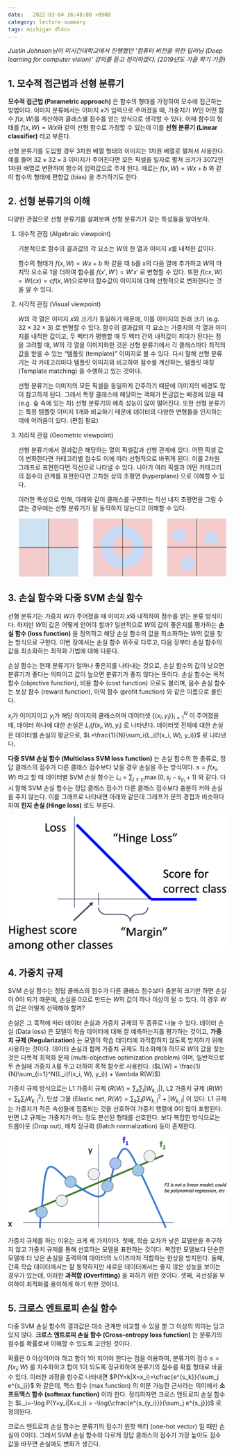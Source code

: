 ```yaml
---
date:   2022-03-04 16:48:00 +0900
category: lecture-summary
tags: michigan dl4cv
---
```


*Justin Johnson님이 미시간대학교에서 진행했던 ‘컴퓨터 비전을 위한 딥러닝 (Deep learning for computer vision)’ 강의를 듣고 정리하겠다. (2019년도 가을 학기 기준)*

## 1. 모수적 접근법과 선형 분류기

**모수적 접근법 (Parametric approach)** 은 함수의 형태를 가정하여 모수에 접근하는 방법이다. 이미지 분류에서는 이미지 $x$가 입력으로 주어졌을 때, 가중치가 $W$인 어떤 함수 $f(x, W)$를 계산하여 클래스별 점수를 얻는 방식으로 생각할 수 있다. 이때 함수의 형태를 $f(x, W) = Wx$와 같이 선형 함수로 가정할 수 있는데 이를 **선형 분류기 (Linear classifier)** 라고 부른다.

선형 분류기를 도입할 경우 3차원 배열 형태의 이미지는 1차원 배열로 펼쳐서 사용한다. 예를 들어 $32 \times 32 \times 3$ 이미지가 주어진다면 모든 픽셀을 일자로 펼쳐 크기가 $3072$인 1차원 배열로 변환하여 함수의 입력값으로 주게 된다. 때로는 $f(x, W) = Wx + b$ 와 같이 함수의 형태에 편향값 (bias) 을 추가하기도 한다.

## 2. 선형 분류기의 이해

다양한 관점으로 선형 분류기를 살펴보며 선형 분류기가 갖는 특성들을 알아보자.

1. 대수적 관점 (Algebraic viewpoint)
    
    기본적으로 함수의 결과값의 각 요소는 $W$의 한 열과 이미지 $x$를 내적한 값이다.
    
    함수의 형태가 $f(x, W) = Wx + b$ 와 같을 때 b를 x의 다음 열에 추가하고 $W$의 마지막 요소로 1을 더하여 함수를 $f(x', W') = W'x'$ 로 변형할 수 있다. 또한 $f(cx, W) = W(cx) = cf(x, W)$으로부터 함수값이 이미지에 대해 선형적으로 변화한다는 것을 알 수 있다.
    
2. 시각적 관점 (Visual viewpoint)
    
    $W$의 각 열은 이미지 $x$와 크기가 동일하기 때문에, 이를 이미지의 원래 크기 (e.g. $32 \times 32 \times 3$) 로 변형할 수 있다. 함수의 결과값의 각 요소는 가중치의 각 열과 이미지를 내적한 값이고, 두 벡터가 평행할 때 두 벡터 간의 내적값이 최대가 된다는 점을 고려할 때, $W$의 각 열을 이미지화한 것은 선형 분류기에서 각 클래스마다 최적의 값을 받을 수 있는 “템플릿 (template)” 이미지로 볼 수 있다. 다시 말해 선형 분류기는 각 카테고리마다 템플릿 이미지와 비교하여 점수를 계산하는, 템플릿 매칭 (Template matching) 을 수행하고 있는 것이다.
    
    선형 분류기는 이미지의 모든 픽셀을 동일하게 간주하기 때문에 이미지의 배경도 많이 참고하게 된다. 그래서 특정 클래스에 해당하는 객체가 뜬금없는 배경에 있을 때 (e.g. 숲 속에 있는 차) 선형 분류기의 예측 성능이 많이 떨어진다. 또한 선형 분류기는 특정 템플릿 이미지 1개와 비교하기 때문에 데이터의 다양한 변형들을 인지하는 데에 어려움이 있다. (편집 필요)
    
3. 지리적 관점 (Geometric viewpoint)
    
    선형 분류기에서 결과값은 해당하는 열의 픽셀값과 선형 관계에 있다. 어떤 픽셀 값이 변화한다면 카테고리별 점수도 이에 따라 선형적으로 바뀌게 된다. 이를 2차원 그래프로 표현한다면 직선으로 나타낼 수 있다. 나아가 여러 픽셀과 어떤 카테고리의 점수의 관계를 표현한다면 고차원 상의 초평면 (hyperplane) 으로 이해할 수 있다.
    
    이러한 특성으로 인해, 아래와 같이 클래스를 구분하는 직선 내지 초평면을 그릴 수 없는 경우에는 선형 분류기가 잘 동작하지 않는다고 이해할 수 있다.
    
    ![선형 분류기의 한계](/assets/images/2022-03-04-lecture-3-linear-classifier/resource-1.png)
    

## 3. 손실 함수와 다중 SVM 손실 함수

선형 분류기는 가중치 $W$가 주어졌을 때 이미지 $x$와 내적하여 점수를 얻는 분류 방식이다. 하지만 $W$의 값은 어떻게 얻어야 할까? 일반적으로 $W$의 값이 좋은지를 평가하는 **손실 함수 (loss function)** 을 정의하고 해당 손실 함수의 값을 최소화하는 $W$의 값을 찾는 방식으로 구한다. 이번 장에서는 손실 함수 위주로 다루고, 다음 장부터 손실 함수의 값을 최소화하는 최적화 기법에 대해 다룬다.

손실 함수는 현재 분류기가 얼마나 좋은지를 나타내는 것으로, 손실 함수의 값이 낮으면 분류기가 좋다는 의미이고 값이 높으면 분류기가 좋지 않다는 뜻이다. 손실 함수는 목적 함수 (objective function), 비용 함수 (cost function) 으로도 불리며, 음수 손실 함수는 보상 함수 (reward function), 이익 함수 (profit function) 와 같은 이름으로 불린다.

$x_i$가 이미지이고 $y_i$가 해당 이미지의 클래스이며 데이터셋 $\{(x_i, y_i)\}_{i=1}^N$ 이 주어졌을 때, 데이터 하나에 대한 손실은 $L_i(f(x_i, W), y_i)$ 로 나타낸다. 데이터셋 전체에 대한 손실은 데이터별 손실의 평균으로, $L=\frac{1}{N}\sum_i{L_i(f(x_i, W), y_i)}$ 로 나타낸다.

**다중 SVM 손실 함수 (Multiclass SVM loss function)** 는 손실 함수의 한 종류로, 정답 클래스의 점수가 다른 클래스 점수보다 낮을 경우 손실을 주는 방식이다. $s=f(x_i, W)$ 라고 할 때 데이터별 SVM 손실 함수는 $L_i=\sum_{j\neq y_i}{\max(0, s_j-s_{y_i}+1)}$ 와 같다. 다시 말해 SVM 손실 함수는 정답 클래스 점수가 다른 클래스 점수보다 충분히 커야 손실을 주지 않는다. 이를 그래프로 나타내면 아래와 같은데 그래프가 문의 경첩과 비슷하다 하여 **힌지 손실 (Hinge loss)** 로도 부른다.

![다중 SVM 손실 함수 - 힌지 손실](/assets/images/2022-03-04-lecture-3-linear-classifier/resource-2.png)

## 4. 가중치 규제

SVM 손실 함수는 정답 클래스의 점수가 다른 클래스 점수보다 충분히 크기만 하면 손실이 0이 되기 때문에, 손실을 0으로 만드는 $W$의 값이 하나 이상이 될 수 있다. 이 경우 $W$의 값은 어떻게 선택해야 할까?

손실은 그 목적에 따라 데이터 손실과 가중치 규제의 두 종류로 나눌 수 있다. 데이터 손실 (Data loss) 은 모델이 학습 데이터에 대해 잘 예측하는지를 평가하는 것이고, **가중치 규제 (Regularization)** 는 모델이 학습 데이터에 과적합하지 않도록 방지하기 위해 사용하는 것이다. 데이터 손실과 함께 가중치 규제도 최소화해야 하므로 $W$의 값을 찾는 것은 다목적 최적화 문제 (multi-objective optimization problem) 이며, 일반적으로 두 손실에 가중치 $\lambda$를 두고 더하여 목적 함수로 사용한다. ($L(W) = \frac{1}{N}\sum_{i=1}^N{L_i(f(x_i, W), y_i)} + \lambda R(W)$)

가중치 규제 방식으로는 L1 가중치 규제 ($R(W)=\sum_k\sum_l |W_{k, l}|$), L2 가중치 규제 ($R(W)=\sum_k\sum_l W_{k, l}^2$), 탄성 그물 (Elastic net, $R(W)=\sum_k\sum_l \beta W_{k, l}^2 + |W_{k, l}|$ 이 있다. L1 규제는 가중치가 적은 속성들에 집중되는 것을 선호하여 가중치 행렬에 0이 많이 포함된다. 반면 L2 규제는 가중치가 어느 정도 분산된 형태를 선호한다. 보다 복잡한 방식으로는 드롭아웃 (Drop out), 배치 정규화 (Batch normalization) 등이 존재한다.

![가중치 규제 - 단순한 모델 선호](/assets/images/2022-03-04-lecture-3-linear-classifier/resource-3.png)

가중치 규제를 하는 이유는 크게 세 가지이다. 첫째, 학습 오차가 낮은 모델만을 추구하지 않고 가중치 규제를 통해 선호하는 모델을 표현하는 것이다. 복잡한 모델보다 단순한 모델에 더 낮은 손실을 출력하여 데이터의 노이즈마저 적합하는 현상을 방지한다. 둘째, 간혹 학습 데이터에서는 잘 동작하지만 새로운 데이터에서는 좋지 않은 성능을 보이는 경우가 있는데, 이러한 **과적합 (Overfitting)** 을 피하기 위한 것이다. 셋째, 곡선성을 부여하여 최적화를 용이하게 하기 위한 것이다.

## 5. 크로스 엔트로피 손실 함수

다중 SVM 손실 함수의 결과값은 대소 관계만 비교할 수 있을 뿐 그 이상의 의미는 담고 있지 않다. **크로스 엔트로피 손실 함수 (Cross-entropy loss function)** 는 분류기의 점수를 확률로써 이해할 수 있도록 고안된 것이다.

확률은 0 이상이어야 하고 합이 1이 되어야 한다는 점을 이용하여, 분류기의 점수 $s=f(x_i;W)$ 를 지수화하고 합이 1이 되도록 정규화하여 분류기의 점수를 확률 형태로 바꿀 수 있다. 이러한 과정을 함수로 나타내면 $P(Y=k|X=x_i)=\cfrac{e^{s_k}}{\sum_j e^{s_j}}$ 와 같은데, 맥스 함수 (max function) 의 미분 가능한 근사라는 의미에서 **소프트맥스 함수 (softmax function)** 이라 한다. 정리하자면 크로스 엔트로피 손실 함수는 $L_i=-\log P(Y=y_i|X=x_i) = -\log(\cfrac{e^{s_{y_i}}}{\sum_j e^{s_j}})$ 로 정의된다.

크로스 엔트로피 손실 함수는 분류기의 점수가 원핫 벡터 (one-hot vector) 일 때만 손실이 0이다. 그래서 SVM 손실 함수와 다르게 정답 클래스의 점수가 가장 높아도 점수 값을 바꾸면 손실에도 변화가 생긴다.